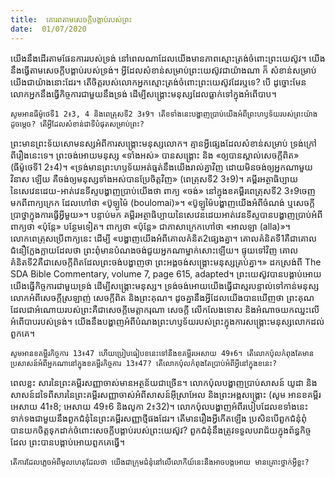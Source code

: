 ```yaml
---
title:  គោរពតាមសេចក្តីបង្គាប់របស់ព្រះ
date:  01/07/2020
---
```


យើងនឹងដើរតាមផែនការរបស់ទ្រង់ នៅពេលណាដែលយើងមានភាពស្មោះត្រង់ចំពោះព្រះយេស៊ូវ។ យើងនឹងធ្វើតាមសេចក្តីបង្គាប់របស់ទ្រង់។ អ្វីដែលសំខាន់សម្រាប់ព្រះយេស៊ូវជាយ៉ាងណា ក៏ សំខាន់សម្រាប់យើងជាយ៉ាងនោះដែរ។ តើចិត្តរបស់លោកអ្នកស្មោះត្រង់ចំពោះព្រះយេស៊ូវដែរឬទេ? បើ ដូច្នោះមែន លោកអ្នកនឹងធ្វើកិច្ចការជាមួយនឹងទ្រង់ ដើម្បីសង្គ្រោះមនុស្សដែលធ្លាក់ទៅក្នុងអំពើបាប។

`សូមអានធីម៉ូថេទី1 2៖3, 4 និងពេត្រុសទី2 3៖9។ តើខទាំងនេះបង្ហាញប្រាប់យើងអំពីព្រះហឫទ័យរបស់ព្រះយ៉ាងដូចម្តេច? តើអ្វីដែលសំខាន់ជាទីបំផុតសម្រាប់ព្រះ?`

ព្រះមានព្រះទ័យសោមនស្សអំពីការសង្គ្រោះមនុស្សលោក។ គ្មានអ្វីផ្សេងដែលសំខាន់សម្រាប់ ទ្រង់ក្រៅពីរឿងនេះទេ។ ព្រះចង់អោយមនុស្ស «ទាំងអស់» បានសង្គ្រោះ និង «ឲ្យបានស្គាល់សេចក្តីពិត» (ធីម៉ូថេទី1 2៖4)។ «ទ្រង់មានព្រះហឫទ័យអត់ធ្មត់នឹងយើងរាល់គ្នាវិញ ដោយមិនចង់ឲ្យអ្នកណាមួយវិនាស ឡើយ គឺចង់ឲ្យមនុស្សទាំងអស់បានប្រែចិត្តវិញ» (ពេត្រុសទី2 3៖9)។ គម្ពីរអត្ថាធិប្បាយនៃសេវេនដេយ-អាត់វេនទីស្ទបង្ហាញប្រាប់យើងថា ពាក្យ «ចង់» នៅក្នុងខគម្ពីរពេត្រុសទី2 3៖9ចេញមកពីពាក្យក្រេក ដែលហៅថា «ប៊ូឡូម៉ៃ (boulomai)»។ «ប៊ូឡូម៉ៃបង្ហាញយើងអំពីចំណង់ ឬសេចក្តីប្រាថ្នាក្នុងការធ្វើអ្វីមួយ»។ បន្ទាប់មក គម្ពីរអត្ថាធិប្បាយនៃសេវេនដេយអាត់វេនទីស្ទបានបង្ហាញប្រាប់អំពីពាក្យថា «ប៉ុន្តែ» បន្ថែមទៀត។ ពាក្យថា «ប៉ុន្តែ» ជាភាសាក្រេកហៅថា «អាលឡា (alla)»។ លោកពេត្រុសប្រើពាក្យនេះ ដើម្បី «បង្ហាញយើងអំពីគោលគំនិត2ផ្សេងគ្នា។ គោលគំនិតទី1គឺជាគោលជំនឿក្លែងក្លាយដែលថា ព្រះពុំមានបំណងចង់ជួយអ្នកណាម្នាក់សោះឡើយ។ ផ្ទុយទៅវិញ គោលគំនិតទី2គឺជាសេចក្តីពិតដែលព្រះចង់បង្ហាញថា ព្រះអង្គចង់សង្គ្រោះមនុស្សគ្រប់គ្នា។» ដកស្រង់ពី The SDA Bible Commentary, volume 7, page 615, adapted។ ព្រះយេស៊ូវបានបង្គាប់អោយយើងធ្វើកិច្ចការជាមួយទ្រង់ ដើម្បីសង្គ្រោះមនុស្ស។ ទ្រង់ចង់អោយយើងធ្វើជាស្មរបន្ទាល់ទៅកាន់មនុស្សលោកអំពីសេចក្តីស្រឡាញ់ សេចក្តីពិត និងព្រះគុណ។ ដូចគ្នានឹងអ្វីដែលយើងបានឃើញថា ព្រះគុណដែលជាអំណោយរបស់ព្រះគឺជាសេចក្តីមេត្តាករុណា សេចក្តី លើកលែងទោស និងអំណាចយកឈ្នះលើអំពើបាបរបស់ទ្រង់។ យើងនឹងបង្ហាញអំពីបំណងព្រះហឫទ័យរបស់ព្រះក្នុងការសង្គ្រោះមនុស្សលោកដល់ពួកគេ។

`សូមអានខគម្ពីរកិច្ចការ 13៖47 ហើយប្រៀបធៀបខនេះទៅនឹងខគម្ពីរអេសាយ 49៖6។ តើលោកប៉ុលកំពុងតែមានប្រសាសន៍អំពីអ្នកណានៅក្នុងខគម្ពីរកិច្ចការ 13៖47? តើលោកប៉ុលកំពុងតែប្រាប់អំពីអ្វីនៅក្នុងខនេះ?`

ពេលខ្លះ សារនៃព្រះគម្ពីរសញ្ញាចាស់មានអត្ថន័យជាច្រើន។ លោកប៉ុលបង្ហាញប្រាប់សាសន៍ យូដា និងសាសន៍ដទៃពីសារនៃព្រះគម្ពីរសញ្ញាចាស់អំពីសាសន៍អ៊ីស្រាអែល និងព្រះអង្គសង្គ្រោះ (សូម អានខគម្ពីរអេសាយ 41៖8; អេសាយ 49៖6 និងលូកា 2៖32)។ លោកប៉ុលបង្ហាញអំពីរបៀបដែលខទាំងនេះទាក់ទងជាមួយនឹងពួកជំនុំនៃព្រះគម្ពីរសញ្ញាថ្មីផងដែរ។ តើមានរឿងអ្វីកើតឡើង ប្រសិនបើពួកជំនុំពុំបានយកចិត្តទុកដាក់ចំពោះសេចក្តីបង្គាប់របស់ព្រះយេស៊ូវ? ពួកជំនុំនឹងត្រូវទទួលបរាជ័យក្នុងព័ន្ធកិច្ចដែល ព្រះបានបង្គាប់អោយពួកគេធ្វើ។

`តើការដែលភ្លេចអំពីមូលហេតុដែលថា យើងជាក្រុមជំនុំនៅលើលោកីយ៍នេះនឹងអាចបង្កអោយ មានគ្រោះថ្នាក់អ្វីខ្លះ?`